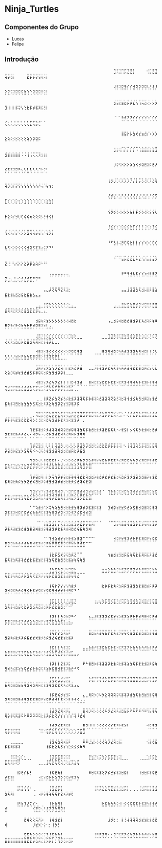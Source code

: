 # Ninja_Turtles

## Componentes do Grupo
- Lucas 
- Felipe 

## Introdução

⠀⠀⠀⠀⠀⠀⠀⠀⠀⠀⠀⠀⠀⠀⠀⠀⠀⠀⠀⠀⠀⠀⠀⠀⠀⠀⠀⠀⠀⠀⠀⠀⠀⠀⠀⣹⢯⡏⡯⣝⣟⡇⠀⠀⠀⠐⣯⣟⣽⢽⡽⣻⠀⠀⠀⠀⣟⡯⡯⡝⡽⡯⡇⠀⠀⠀⠀⠀⠀⠀⠀⠀⠀⠀⠀⠀⠀⠀⠀⠀⠀⠀⠀⠀⠀⠀⠀⠀⠀⠀⠀⠀⠀⠀⠀⠀⠀⠀⠀⠀
⠀⠀⠀⠀⠀⠀⠀⠀⠀⠀⠀⠀⠀⠀⠀⠀⠀⠀⠀⠀⠀⠀⠀⠀⠀⠀⠀⠀⠀⠀⠀⠀⠀⠀⠀⢼⡯⣯⣻⡎⡎⣺⢽⡽⡽⡽⣜⢼⡸⡕⣝⢭⢯⢯⢯⣷⢱⢑⢽⢽⢽⢯⡇⠀⠀⠀⠀⠀⠀⠀⠀⠀⠀⠀⠀⠀⠀⠀⠀⠀⠀⠀⠀⠀⠀⠀⠀⠀⠀⠀⠀⠀⠀⠀⠀⠀⠀⠀⠀⠀
⠀⠀⠀⠀⠀⠀⠀⠀⠀⠀⠀⠀⠀⠀⠀⠀⠀⠀⠀⠀⠀⠀⠀⠀⠀⠀⠀⠀⠀⠀⠀⠀⠀⠀⠀⣺⣽⣳⣗⡯⡾⣎⢣⢹⢭⡣⡣⡣⡳⣹⢸⢸⢸⢭⢣⢑⣗⡯⡾⣯⢿⣝⡇⠀⠀⠀⠀⠀⠀⠀⠀⠀⠀⠀⠀⠀⠀⠀⠀⠀⠀⠀⠀⠀⠀⠀⠀⠀⠀⠀⠀⠀⠀⠀⠀⠀⠀⠀⠀⠀
⠀⠀⠀⠀⠀⠀⠀⠀⠀⠀⠀⠀⠀⠀⠀⠀⠀⠀⠀⠀⠀⠀⠀⠀⠀⠀⠀⠀⠀⠀⠀⠀⠀⠀⠀⠈⠈⢸⡾⣝⢝⡎⡎⢎⢎⢎⢎⢎⢎⢎⢆⢇⢇⢇⢇⢇⢇⣏⢯⡷⡋⠈⠀⠀⠀⠀⠀⠀⠀⠀⠀⠀⠀⠀⠀⠀⠀⠀⠀⠀⠀⠀⠀⠀⠀⠀⠀⠀⠀⠀⠀⠀⠀⠀⠀⠀⠀⠀⠀⠀
⠀⠀⠀⠀⠀⠀⠀⠀⠀⠀⠀⠀⠀⠀⠀⠀⠀⠀⠀⠀⠀⠀⠀⠀⠀⠀⠀⠀⠀⠀⠀⠀⠀⠀⠀⠀⠀⢸⣯⡗⡧⣳⢞⣞⣶⣳⠱⡱⡱⣕⢵⢕⢕⢕⢕⢕⢵⡱⡽⣽⠅⠀⠀⠀⠀⠀⠀⠀⠀⠀⠀⠀⠀⠀⠀⠀⠀⠀⠀⠀⠀⠀⠀⠀⠀⠀⠀⠀⠀⠀⠀⠀⠀⠀⠀⠀⠀⠀⠀⠀
⠀⠀⠀⠀⠀⠀⠀⠀⠀⠀⠀⠀⠀⠀⠀⠀⠀⠀⠀⠀⠀⠀⠀⠀⠀⠀⠀⠀⠀⠀⠀⠀⠀⠀⠀⣲⡶⡎⡕⡍⡎⡎⠩⢱⣷⣷⣷⣷⣻⣺⣾⣾⣾⣾⠨⠨⢸⢨⢍⢍⢗⣶⡆⠀⠀⠀⠀⠀⠀⠀⠀⠀⠀⠀⠀⠀⠀⠀⠀⠀⠀⠀⠀⠀⠀⠀⠀⠀⠀⠀⠀⠀⠀⠀⠀⠀⠀⠀⠀⠀
⠀⠀⠀⠀⠀⠀⠀⠀⠀⠀⠀⠀⠀⠀⠀⠀⠀⠀⠀⠀⠀⠀⠀⠀⠀⠀⠀⠀⠀⠀⠀⠀⠀⠀⠀⡸⡝⡕⡕⡕⡵⣱⢪⡺⣽⣫⡯⣟⡜⡮⡯⡯⣯⢟⢦⡣⣇⢧⢣⢣⢹⡪⡃⠀⠀⠀⠀⠀⠀⠀⠀⠀⠀⠀⠀⠀⠀⠀⠀⠀⠀⠀⠀⠀⠀⠀⠀⠀⠀⠀⠀⠀⠀⠀⠀⠀⠀⠀⠀⠀
⠀⠀⠀⠀⠀⠀⠀⠀⠀⠀⠀⠀⠀⠀⠀⠀⠀⠀⠀⠀⠀⠀⠀⠀⠀⠀⠀⠀⠀⠀⠀⠀⠀⢰⡲⡸⡱⡱⡱⡱⡙⡌⡇⡭⡣⡳⡹⣕⢷⢽⡹⣹⢩⢫⢣⢣⢣⢣⢣⢣⠣⡍⢧⢲⡂⠀⠀⠀⠀⠀⠀⠀⠀⠀⠀⠀⠀⠀⠀⠀⠀⠀⠀⠀⠀⠀⠀⠀⠀⠀⠀⠀⠀⠀⠀⠀⠀⠀⠀⠀
⠀⠀⠀⠀⠀⠀⠀⠀⠀⠀⠀⠀⠀⠀⠀⠀⠀⠀⠀⠀⠀⠀⠀⠀⠀⠀⠀⠀⠀⠀⠀⠀⠀⢜⡾⣜⢜⡜⢜⢜⢜⢜⡜⣜⢜⡜⡜⡪⡫⣏⢎⢎⢮⢲⡱⣱⢱⢱⠱⡱⡱⡱⣵⣳⡇⠀⠀⠀⠀⠀⠀⠀⠀⠀⠀⠀⠀⠀⠀⠀⠀⠀⠀⠀⠀⠀⠀⠀⠀⠀⠀⠀⠀⠀⠀⠀⠀⠀⠀⠀
⠀⠀⠀⠀⠀⠀⠀⠀⠀⠀⠀⠀⠀⠀⠀⠀⠀⠀⠀⠀⠀⠀⠀⠀⠀⠀⠀⠀⠀⠀⠀⠀⠀⢪⡻⡪⡣⡣⡣⡣⣧⡇⡯⡪⡣⡫⣪⢪⢇⡗⣕⢵⢑⢇⢏⢮⢮⢶⢕⢕⢝⢜⢺⢪⡇⠀⠀⠀⠀⠀⠀⠀⠀⠀⠀⠀⠀⠀⠀⠀⠀⠀⠀⠀⠀⠀⠀⠀⠀⠀⠀⠀⠀⠀⠀⠀⠀⠀⠀⠀
⠀⠀⠀⠀⠀⠀⠀⠀⠀⠀⠀⠀⠀⠀⠀⠀⠀⠀⠀⠀⠀⠀⠀⠀⠀⠀⠀⠀⠀⠀⠀⠀⠀⡸⣮⢎⢎⢮⢮⡮⣗⡏⡎⡇⡇⡕⡵⡹⣪⢺⢜⢮⢪⠪⡪⡣⣻⢽⢵⡵⡕⡕⢵⡳⡇⠀⠀⠀⠀⠀⠀⠀⠀⠀⠀⠀⠀⠀⠀⠀⠀⠀⠀⠀⠀⠀⠀⠀⠀⠀⠀⠀⠀⠀⠀⠀⠀⠀⠀⠀
⠀⠀⠀⠀⠀⠀⠀⠀⠀⠀⠀⠀⠀⠀⠀⠀⠀⠀⠀⠀⠀⠀⠀⠀⠀⠀⠀⠀⠀⠀⠀⠀⠀⠘⠋⣣⡧⣝⢏⢯⣗⡇⡇⡎⡎⢎⢎⢏⢎⢧⢫⢪⢪⢪⢪⢪⣺⢽⡫⣏⢧⣮⡝⠙⠃⠀⠀⠀⠀⠀⠀⠀⠀⠀⠀⠀⠀⠀⠀⠀⠀⠀⠀⠀⠀⠀⠀⠀⠀⠀⠀⠀⠀⠀⠀⠀⠀⠀⠀⠀
⠀⠀⠀⠀⠀⠀⠀⠀⠀⠀⠀⠀⠀⠀⠀⠀⠀⠀⠀⠀⠀⠀⠀⠀⠀⠀⠀⠀⠀⠀⠀⠀⠀⠀⠀⠚⠙⢣⡯⣞⣞⣇⠧⣕⢪⢪⣼⣬⡳⣝⢘⠘⡔⡕⡕⣕⡵⡿⣵⢵⠝⠚⠃⠀⠀⠀⠀⠀⠀⠀⠀⠀⠀⠀⠀⠀⠀⠀⠀⠀⠀⠀⠀⠀⠀⠀⠀⠀⠀⠀⠀⠀⠀⠀⠀⠀⠀⠀⠀⠀
⠀⠀⠀⠀⠀⠀⠀⠀⠀⠀⠀⠀⠀⠀⢠⡤⡤⡤⡤⡤⣄⠀⠀⠀⠀⠀⠀⠀⠀⠀⠀⠀⠀⠀⠀⠀⠀⠸⠛⢻⣺⢧⢯⡎⣎⢖⣿⡿⣝⡽⣰⢄⣇⢎⡾⣜⡾⣯⡛⠝⠃⠀⠀⠀⠀⠀⠀⠀⠀⠀⠀⠀⠀⠀⠀⠀⠀⠀⠀⠀⠀⠀⠀⠀⠀⠀⠀⠀⠀⠀⠀⠀⠀⠀⠀⠀⠀⠀⠀⠀
⠀⠀⠀⠀⠀⠀⠀⠀⠀⠀⠀⠀⢠⣄⡼⢝⢯⠻⣝⢯⣗⠀⠀⠀⠀⠀⠀⠀⠀⠀⠀⠀⠀⠀⠀⠀⠀⢠⣤⣸⣽⣽⣳⢯⣺⢼⡿⣿⣵⣯⣗⣿⣜⣕⣯⣗⣯⣷⣣⣄⡄⠀⠀⠀⠀⠀⠀⠀⠀⠀⠀⠀⠀⠀⠀⠀⠀⠀⠀⠀⠀⠀⠀⠀⠀⠀⠀⠀⠀⠀⠀⠀⠀⠀⠀⠀⠀⠀⠀⠀
⠀⠀⠀⠀⠀⠀⠀⠀⠀⠀⣀⣄⣸⢯⢗⢕⢕⢕⢕⢗⢕⣠⣀⠀⠀⠀⠀⠀⠀⠀⠀⠀⠀⠀⠀⣠⣠⣸⣗⣯⢷⣟⡾⡽⡺⡽⡿⣟⣿⣾⢿⢿⡺⡺⣞⣾⣳⣟⣗⡷⣅⣠⡀⠀⠀⠀⠀⠀⠀⠀⠀⠀⠀⠀⠀⠀⠀⠀⠀⠀⠀⠀⠀⠀⠀⠀⠀⠀⠀⠀⠀⠀⠀⠀⠀⠀⠀⠀⠀⠀
⠀⠀⠀⠀⠀⠀⠀⠀⠀⠀⣺⡽⡮⣳⡣⡣⡣⡣⡣⡣⡣⣟⣗⠀⠀⠀⠀⠀⠀⠀⠀⠀⠀⢠⣀⣺⡵⣗⣟⣞⣿⣺⡽⣏⢧⡫⡯⢷⠿⡿⡝⡷⡹⡪⣷⣳⣗⣟⡾⡽⡯⡷⣇⣠⡀⠀⠀⠀⠀⠀⠀⠀⠀⠀⠀⠀⠀⠀⠀⠀⠀⠀⠀⠀⠀⠀⠀⠀⠀⠀⠀⠀⠀⠀⠀⠀⠀⠀⠀⠀
⠀⠀⠀⠀⠀⠀⠀⠀⠀⠀⢼⢯⣻⡪⣎⢎⢎⢎⢎⢎⢎⢷⢗⣀⣀⠀⠀⠀⠀⠀⠀⣀⣀⣹⣽⡳⡿⣽⣳⣻⢾⡵⣟⣗⡵⣕⢝⠮⢝⢜⢎⢗⣝⣎⡷⣗⣿⣺⢯⢿⢽⣻⢽⡽⣇⣀⡀⠀⠀⠀⠀⠀⠀⠀⠀⠀⠀⠀⠀⠀⠀⠀⠀⠀⠀⠀⠀⠀⠀⠀⠀⠀⠀⠀⠀⠀⠀⠀⠀⠀
⠀⠀⠀⠀⠀⠀⠀⠀⠀⠀⢺⡯⣗⢽⡪⡪⡪⡪⡪⡪⡪⣫⢯⣻⣽⠀⠀⠀⠀⣀⣀⢿⢽⣻⣺⢽⢝⣞⡾⣽⢽⣽⣳⣻⣺⢽⢸⡨⡣⡣⡣⡣⣳⣗⣟⣷⣳⢯⡿⡽⡯⣺⢽⢽⢯⣟⣇⣀⣀⠀⠀⠀⠀⠀⠀⠀⠀⠀⠀⠀⠀⠀⠀⠀⠀⠀⠀⠀⠀⠀⠀⠀⠀⠀⠀⠀⠀⠀⠀⠀
⠀⠀⠀⠀⠀⠀⠀⠀⠀⠀⣹⢯⢯⡳⣣⢣⡹⣝⢵⢱⢱⡳⣝⡾⣾⠀⠀⣀⣀⢿⢽⣻⡽⣞⢮⢏⡷⡽⡽⣽⢽⣞⣗⣿⣺⢯⣣⢇⣇⢕⣵⡹⣵⢷⣻⣞⣾⣫⡯⡿⡽⣕⡯⣳⣻⣺⡽⡽⣇⣀⣀⠀⠀⠀⠀⠀⠀⠀⠀⠀⠀⠀⠀⠀⠀⠀⠀⠀⠀⠀⠀⠀⠀⠀⠀⠀⠀⠀⠀⠀
⠀⠀⠀⠀⠀⠀⠀⠀⠀⠀⠺⠯⢷⢝⡮⣳⢝⡮⣇⢇⢇⣯⡺⣽⢾⢀⡀⣿⣺⢽⢵⢯⡯⣗⢯⢯⡺⣝⡽⣺⣻⣺⣳⣗⣯⢿⣺⣻⣺⢽⣺⣽⢽⣻⣞⣾⣺⣳⢏⡯⣞⡵⣫⢗⣗⡯⡿⡽⣗⣟⣮⢀⡀⠀⠀⠀⠀⠀⠀⠀⠀⠀⠀⠀⠀⠀⠀⠀⠀⠀⠀⠀⠀⠀⠀⠀⠀⠀⠀⠀
⠀⠀⠀⠀⠀⠀⠀⠀⠀⠀⢀⢀⢸⡿⣝⡮⣳⢝⡮⣳⢽⣺⡽⣽⢽⢯⡯⡷⡯⡯⣞⣽⣽⢽⢝⣵⡫⣗⢽⢺⣺⣪⢷⣻⣺⢯⣷⣻⣞⣯⢷⡯⣟⣗⣷⣳⣳⡳⣫⢯⣺⡺⡽⣕⢷⣻⡽⣝⣞⣯⢿⡽⡯⠀⠀⠀⠀⠀⠀⠀⠀⠀⠀⠀⠀⠀⠀⠀⠀⠀⠀⠀⠀⠀⠀⠀⠀⠀⠀⠀
⠀⠀⠀⠀⠀⠀⠀⠀⠀⡀⢽⣫⡯⡯⣗⡿⡽⣕⢯⡯⣟⡾⡽⡽⣽⣫⡯⣯⡫⣯⡺⣳⡿⡽⣝⢮⢞⡕⠌⢜⡞⣞⡽⣗⣯⣟⣾⣺⣞⡾⡯⡿⣽⣻⣞⣗⣗⢽⡢⡂⣺⡪⣟⢮⣻⣽⡯⣞⢞⡮⣳⣻⡽⠀⡀⠀⠀⠀⠀⠀⠀⠀⠀⠀⠀⠀⠀⠀⠀⠀⠀⠀⠀⠀⠀⠀⠀⠀⠀⠀
⠀⠀⠀⠀⠀⠀⠀⠀⢹⣟⡯⣗⡯⡺⢼⢽⢽⢾⢽⣽⣳⢯⢿⢽⣳⢯⡯⣷⣻⣺⡺⣽⣟⣯⢯⢇⠢⢺⣫⡇⡢⢪⢯⡳⣗⡷⣗⣟⡾⣽⢯⢿⡽⣞⣞⢮⠢⡂⡺⣝⢆⠢⡪⣗⣽⢾⡯⣺⡳⣝⡗⣗⡽⣻⣻⠀⠀⠀⠀⠀⠀⠀⠀⠀⠀⠀⠀⠀⠀⠀⠀⠀⠀⠀⠀⠀⠀⠀⠀⠀
⠀⠀⠀⠀⠀⠀⠀⠀⢹⡾⣝⣗⡇⢇⠇⡇⢽⣽⡳⡰⡢⡣⡣⡿⣽⡳⡽⣺⡺⣪⣞⣗⣟⡾⡯⡯⡯⡇⠢⢸⢽⣹⢵⣫⡯⣟⣯⣯⢿⡽⣽⣻⢮⣳⡳⣫⢯⢯⠪⠢⡹⣝⢾⣻⣺⣽⢽⣺⣺⣳⡯⣗⡽⣯⣻⠀⠀⠀⠀⠀⠀⠀⠀⠀⠀⠀⠀⠀⠀⠀⠀⠀⠀⠀⠀⠀⠀⠀⠀⠀
⠀⠀⠀⠀⠀⠀⠀⠀⢹⣽⢕⢜⢼⢯⢯⡯⡇⡂⢌⠪⡪⡪⡮⣟⡷⣝⡽⣵⣟⣷⣳⣯⣷⣟⣯⢯⣳⢝⡯⡯⣳⡳⣝⢮⢿⢽⣻⡾⡯⣯⢷⢯⣳⡳⣝⣗⡽⣝⡽⡽⣺⢝⡽⣞⣷⣻⣟⣾⣺⣳⣻⣺⣪⢷⣻⡽⣿⠀⠀⠀⠀⠀⠀⠀⠀⠀⠀⠀⠀⠀⠀⠀⠀⠀⠀⠀⠀⠀⠀⠀
⠀⠀⠀⠀⠀⠀⠀⠀⢹⡾⣽⡺⡇⡇⡳⢭⢳⡽⡾⣽⣺⢽⢾⢽⣞⣗⢽⣺⣪⢾⣞⡾⣞⡾⣞⣯⡺⣝⡮⣻⡺⣺⣽⣻⣻⣯⢷⣻⣟⣯⢿⣽⡺⡮⣳⡳⣝⣞⢮⣻⣪⢯⢾⣻⣺⣽⡾⣾⣺⣺⡺⣪⣞⢽⢮⣟⣽⠀⠀⠀⠀⠀⠀⠀⠀⠀⠀⠀⠀⠀⠀⠀⠀⠀⠀⠀⠀⠀⠀⠀
⠀⠀⠀⠀⠀⠀⠀⠀⢹⡽⡎⡎⣳⢽⣺⢯⣻⣺⡝⡌⡪⣏⢯⡿⣾⣺⡽⣞⡾⣽⢾⠈⠀⢹⣗⡷⡽⣕⢯⣳⢽⡺⣞⣾⣻⡾⣯⢷⢯⡯⣟⡾⣽⢽⣳⢯⣗⡵⣻⣪⢾⡽⣽⢾⡽⣞⣯⢷⣗⡷⣯⡳⣳⡫⣗⣟⣾⠀⠀⠀⠀⠀⠀⠀⠀⠀⠀⠀⠀⠀⠀⠀⠀⠀⠀⠀⠀⠀⠀⠀
⠀⠀⠀⠀⠀⠀⠀⠀⠁⠉⢵⣗⡏⡕⢭⢳⢵⣳⣻⣺⣺⣺⣳⢿⡽⡾⡽⣯⣿⢽⣽⠀⠀⣹⢾⡽⣾⣳⡫⣞⡵⣫⣿⣺⣽⡯⣯⢿⢽⡽⡯⣯⢗⡯⣏⡯⣞⢮⢷⣷⣻⣽⢽⣳⢿⡽⣞⡽⣪⢯⡺⣝⡮⡯⣺⢾⣽⠀⠀⠀⠀⠀⠀⠀⠀⠀⠀⠀⠀⠀⠀⠀⠀⠀⠀⠀⠀⠀⠀⠀
⠀⠀⠀⠀⠀⠀⠀⠀⠀⠀⠈⠁⢱⣷⣻⣺⡇⡍⢎⣞⣞⣾⣺⡽⣞⡿⡽⣯⢾⠉⠈⠀⠀⠈⠉⣹⡽⣾⣽⢾⣽⣳⡷⣟⡾⡽⣯⣻⡽⡽⣯⢯⣷⣻⣞⣾⣳⣿⣽⢾⣗⣯⢿⣽⣻⡾⣗⣯⢷⡯⣟⣞⢮⣯⢷⣻⢾⠀⠀⠀⠀⠀⠀⠀⠀⠀⠀⠀⠀⠀⠀⠀⠀⠀⠀⠀⠀⠀⠀⠀
⠀⠀⠀⠀⠀⠀⠀⠀⠀⠀⠀⠀⠈⠁⢹⣺⣵⢾⣞⡾⣺⣺⡵⡿⣽⠉⠉⠉⠉⠀⠀⠀⠀⠀⠀⣺⣽⣳⣻⡽⣞⣗⣟⣯⢿⢽⣳⢯⡯⡿⣽⢽⣞⡾⣞⣾⣳⣻⣺⢯⡷⡯⣟⣷⣟⡿⣯⡿⣽⣽⣳⣗⣟⣾⣯⠉⠉⠀⠀⠀⠀⠀⠀⠀⠀⠀⠀⠀⠀⠀⠀⠀⠀⠀⠀⠀⠀⠀⠀⠀
⠀⠀⠀⠀⠀⠀⠀⠀⠀⠀⠀⠀⠀⠀⢸⣗⡯⣫⢞⡽⣝⡾⣝⠉⠉⠀⠀⠀⠀⠀⠀⠀⠀⢲⣶⣺⣞⣗⡯⣯⢷⢯⣗⣯⢿⢽⡽⣽⣞⣯⢯⣟⡾⣽⢽⣞⣞⣗⣯⣟⣾⣻⢽⣳⢯⣟⣷⣻⣻⣺⣵⢷⢯⢷⣻⠀⠀⠀⠀⠀⠀⠀⠀⠀⠀⠀⠀⠀⠀⠀⠀⠀⠀⠀⠀⠀⠀⠀⠀⠀
⠀⠀⠀⠀⠀⠀⠀⠀⠀⠀⠀⠀⠀⠀⢸⣳⢯⡳⣝⢜⢎⣯⣗⠀⠀⠀⠀⠀⠀⠀⠀⣶⣲⡵⣷⣳⢽⣺⡽⡯⡿⡽⣞⡷⣟⣯⣯⢷⣳⢯⣟⡾⡽⣝⡽⡮⣳⢯⢞⣞⢮⢯⢯⡯⣟⣾⣺⣗⣯⣷⢯⢿⣝⠉⠉⠀⠀⠀⠀⠀⠀⠀⠀⠀⠀⠀⠀⠀⠀⠀⠀⠀⠀⠀⠀⠀⠀⠀⠀⠀
⠀⠀⠀⠀⠀⠀⠀⠀⠀⠀⠀⠀⠀⠀⢸⢯⡗⡝⡜⡜⡜⣾⡺⠀⠀⠀⠀⠀⠀⠀⠀⣗⡷⡯⣗⢷⢝⡮⡯⣻⣽⣻⣳⣟⣿⣳⡯⡿⡽⣽⡺⡽⣝⣞⢮⣻⣪⢗⡯⣞⢽⢵⣫⢯⣻⣺⣞⣞⣗⣟⡯⠙⠈⠀⠀⠀⠀⠀⠀⠀⠀⠀⠀⠀⠀⠀⠀⠀⠀⠀⠀⠀⠀⠀⠀⠀⠀⠀⠀⠀
⠀⠀⠀⠀⠀⠀⠀⠀⠀⠀⠀⠀⠀⠀⢸⡯⣇⢇⢇⢧⣣⢿⣝⠀⠀⠀⠀⠀⠀⣦⢦⡳⡯⣻⡪⣯⣳⡫⡯⣳⣻⣺⣳⣽⢾⣷⣻⢯⣿⣳⢯⡯⣞⣮⢗⣗⡵⣻⣪⢯⣫⣗⡷⡯⣞⣗⣷⣻⡚⠑⠋⠀⠀⠀⠀⠀⠀⠀⠀⠀⠀⠀⠀⠀⠀⠀⠀⠀⠀⠀⠀⠀⠀⠀⠀⠀⠀⠀⠀⠀
⠀⠀⠀⠀⠀⠀⠀⠀⠀⠀⠀⠀⠀⠀⢸⡽⡇⡇⣳⢽⢮⠛⠊⠀⠀⠀⠀⣦⣤⡿⣽⢽⡽⡮⣯⣞⣮⢾⡽⣵⣟⣗⣟⣾⣻⣗⣯⣟⡾⡯⡿⣽⡻⣺⢝⣞⢞⣵⣳⣽⣺⣳⣻⢝⣯⣳⣳⢯⣧⣴⡤⠀⠀⠀⠀⠀⠀⠀⠀⠀⠀⠀⠀⠀⠀⠀⠀⠀⠀⠀⠀⠀⠀⠀⠀⠀⠀⠀⠀⠀
⠀⠀⠀⠀⠀⠀⠀⠀⠀⠀⠀⠀⠀⠀⢸⢯⡗⡕⣪⢿⡽⠀⠀⠀⠀⠀⠀⣿⣺⡽⣽⢯⣯⡟⣗⢯⣞⢯⢯⢗⣷⣻⣞⣾⣳⣟⣾⢾⣽⣻⣽⢷⢽⡺⡽⡮⣯⣞⣞⢞⣗⢟⡮⣻⣜⢮⣞⣟⣾⣺⡽⠀⠀⠀⠀⠀⠀⠀⠀⠀⠀⠀⠀⠀⠀⠀⠀⠀⠀⠀⠀⠀⠀⠀⠀⠀⠀⠀⠀⠀
⠀⠀⠀⠀⠀⠀⠀⠀⠀⠀⠀⠀⠀⠀⢸⡯⣇⢇⢳⢯⡯⠀⠀⠀⠀⣤⣤⡷⣷⣻⡽⣯⢷⡯⣗⣯⡺⣝⢽⢝⣗⢷⣳⢷⣳⣻⡾⣟⣞⣷⣻⣟⣗⢽⣝⢯⣗⣗⢯⣳⡳⡽⣺⣵⣳⢯⣞⡷⣷⢷⣯⣤⡤⠀⠀⠀⠀⠀⠀⠀⠀⠀⠀⠀⠀⠀⠀⠀⠀⠀⠀⠀⠀⠀⠀⠀⠀⠀⠀⠀
⠀⠀⠀⠀⠀⠀⠀⠀⠀⠀⠀⠀⠀⠀⢸⡽⡇⡇⣝⣯⢯⠀⠀⠀⠀⠟⠓⣿⣻⢾⢽⣽⣽⡽⣗⣷⢽⣺⢽⣵⣳⢯⡯⣟⣗⣯⡿⣯⢷⣻⢾⣳⣽⢵⣳⢯⣞⡮⣗⡷⡽⡽⣵⡷⣯⣿⣺⣟⣯⢿⣞⠚⠫⠀⠀⠀⠀⠀⠀⠀⠀⠀⠀⠀⠀⠀⠀⠀⠀⠀⠀⠀⠀⠀⠀⠀⠀⠀⠀⠀
⠀⠀⠀⠀⠀⠀⠀⠀⠀⠀⠀⠀⠀⠀⢸⢯⡧⣣⣺⣺⢯⠀⠀⠀⠀⠀⠀⡷⣯⢻⢽⢺⡳⣟⡿⣽⢽⡽⣽⢾⣽⣽⣽⣻⣺⣳⢿⣻⡽⣯⢿⣻⣞⣯⣯⢿⣺⢽⣳⢿⢽⣻⣳⢿⣻⣞⣗⢗⢯⡻⣺⣠⣄⠀⠀⠀⠀⠀⠀⠀⠀⠀⠀⠀⠀⠀⠀⠀⠀⠀⠀⠀⠀⠀⠀⠀⠀⠀⠀⠀
⠀⠀⠀⠀⠀⠀⠀⠀⠀⠀⠀⠀⠀⠀⢸⡯⣟⢮⡺⣞⡯⠀⠀⠀⠀⣄⣀⢿⢝⢎⠧⡳⣕⢽⢽⢽⡽⣽⢽⡽⣾⣳⢯⣷⣻⣞⣿⢯⢿⢽⣻⡽⣯⢿⢾⣻⡽⡯⣯⢿⢽⣳⢯⣟⡾⡺⣇⢯⡪⡺⡸⡺⣪⣠⣠⠀⠀⠀⠀⠀⠀⠀⠀⠀⠀⠀⠀⠀⠀⠀⠀⠀⠀⠀⠀⠀⠀⠀⠀⠀
⠀⠀⠀⠀⠀⠀⠀⠀⠀⠀⠀⠀⠀⠀⢸⣽⡳⣝⢾⢽⢯⠀⠀⠀⠀⣿⢽⡱⢝⢜⢜⢜⠮⡺⣜⢵⢯⣗⣯⡯⠗⠯⠟⠾⠺⠞⣯⢿⢯⢿⡵⡿⡽⣽⠯⠗⠿⠽⠽⠽⢽⣺⡽⡮⣗⢝⡜⡎⡎⡎⡎⢽⠸⣞⢾⠀⠀⠀⠀⠀⠀⠀⠀⠀⠀⠀⠀⠀⠀⠀⠀⠀⠀⠀⠀⠀⠀⠀⠀⠀
⠀⠀⠀⠀⠀⠀⠀⠀⠀⠀⠀⠀⠀⠀⢸⢾⣝⢮⢯⣻⡽⠀⠀⠀⠀⣿⢽⡸⡸⡨⡪⡪⡪⡪⣎⢯⣻⡺⠵⠇⠀⠀⠀⠀⠀⠐⣯⣻⢽⢯⡯⡿⡽⣽⠀⠀⠀⠀⠀⠀⠹⠗⢯⡯⣗⢧⢣⡣⡱⡱⡱⡱⡩⣯⣻⠀⠀⠀⠀⠀⠀⠀⠀⠀⠀⠀⠀⠀⠀⠀⠀⠀⠀⠀⠀⠀⠀⠀⠀⠀
⠀⠀⣀⣀⣀⣀⠀⠀⠀⠀⠀⠀⠀⠀⢸⣻⢮⣳⢽⢾⡽⠀⠀⠀⠀⠿⠿⣘⣜⢜⢜⢜⢵⡹⣜⢽⣺⡅⠀⠀⠀⠀⠀⠀⠀⠐⣽⢞⣯⡯⣯⢿⢽⢽⠀⠀⠀⠀⠀⠀⠀⠀⢸⡯⣗⣕⢧⡫⡎⣎⡪⣪⡪⠷⠻⠀⠀⠀⠀⠀⠀⠀⠀⠀⠀⠀⠀⠀⠀⠀⠀⠀⠀⠀⠀⠀⠀⠀⠀⠀
⠀⠀⠿⠽⣪⢎⣂⢀⡀⠀⠀⠀⠀⠀⢸⡽⡯⣯⠿⠽⠽⠀⠀⠀⠀⠀⠀⣟⣮⡳⡭⡳⡕⡯⡯⣟⡮⣇⣀⡀⠀⠀⠀⢀⣀⣈⡾⡯⣗⣯⢯⢿⠽⡻⠀⠀⠀⠀⠀⠀⣀⣀⣸⢯⣗⢯⢗⢵⡹⣲⡹⣵⢯⠀⠀⠀⠀⠀⠀⠀⠀⠀⠀⠀⠀⠀⠀⠀⠀⠀⠀⠀⠀⠀⠀⠀⠀⠀⠀⠀
⠀⠀⠀⠀⣯⢟⡎⡧⡃⠀⠀⠀⠀⠀⢸⢯⣟⢷⡇⠀⠀⠀⠀⠀⠀⠀⠀⠿⡺⡽⣽⢕⡝⡮⣚⡮⣯⣗⣯⡇⠀⠀⠀⢸⣺⣺⢽⢯⣟⣞⡯⣿⠀⠀⠀⠀⠀⠀⠀⠀⣺⡵⡯⣗⣗⢵⡹⡕⡽⣵⡻⠽⡳⠀⠀⠀⠀⠀⠀⠀⠀⠀⠀⠀⠀⠀⠀⠀⠀⠀⠀⠀⠀⠀⠀⠀⠀⠀⠀⠀
⠀⠀⠀⠀⡿⣽⢪⢪⠂⢀⠀⠀⠀⠀⢸⣻⣞⡯⡇⠀⠀⠀⠀⠀⠀⠀⠀⠀⠀⡿⡽⣕⣕⢯⣟⣞⣗⣗⡯⡇⡀⢀⢀⢸⣺⢽⣽⣻⣺⣳⢯⢿⠀⠀⠀⠀⠀⠀⢀⠀⢼⢯⢿⢵⢯⢯⡗⣝⢮⢷⢟⠀⠀⠀⠀⠀⠀⠀⠀⠀⠀⠀⠀⠀⠀⠀⠀⠀⠀⠀⠀⠀⠀⠀⠀⠀⠀⠀⠀⠀
⠀⠀⠀⠀⣟⣷⡹⣜⢍⢎⢂⠀⡀⠀⢸⣗⣷⣻⡇⠀⠀⠀⠀⠀⠀⠀⠀⠀⠀⠀⠀⣗⣯⢷⣳⡳⣕⡇⡪⢪⢯⢯⢯⣗⣯⣟⣾⣺⢞⣾⠀⠀⠀⠀⠀⠀⠀⠀⢪⣟⡕⢜⢼⢝⡽⣳⣻⢽⡇⠀⠀⠀⠀⠀⠀⠀⠀⠀⠀⠀⠀⠀⠀⠀⠀⠀⠀⠀⠀⠀⠀⠀⠀⠀⠀⠀⠀⠀⠀⠀
⠀⠀⠀⠀⠀⠀⣟⢾⢕⢕⢭⢫⠆⠀⢸⢾⣺⣞⡇⠀⠀⠀⠀⠀⠀⠀⠀⠀⠀⠀⠀⠀⠀⣸⡺⡂⡂⢸⢘⢼⢽⢽⢽⣺⣞⣾⣺⣞⣟⢾⠀⠀⠀⠀⠀⠀⠀⠀⡸⣞⢎⢪⠂⡂⢸⡳⡃⠀⠀⠀⠀⠀⠀⠀⠀⠀⠀⠀⠀⠀⠀⠀⠀⠀⠀⠀⠀⠀⠀⠀⠀⠀⠀⠀⠀⠀⠀⠀⠀⠀
⠀⠀⠀⠀⠀⠀⡯⣯⡳⣕⢕⢕⠭⡹⡸⣯⢷⣳⡇⠀⠀⠀⠀⠀⠀⠀⠀⠀⠀⣟⣟⢽⡻⡂⡂⢽⡹⣝⣝⢮⣳⢝⣗⣗⣷⣳⢗⡷⣿⣿⣿⣿⣿⣿⣿⣿⣟⣟⡽⣪⢯⣳⡫⡯⡇⡂⢺⡻⣻⢝⡯⠀⠀⠀⠀⠀⠀⠀⠀⠀⠀⠀⠀⠀⠀⠀⠀⠀⠀⠀⠀⠀⠀⠀⠀⠀⠀⠀⠀⠀
